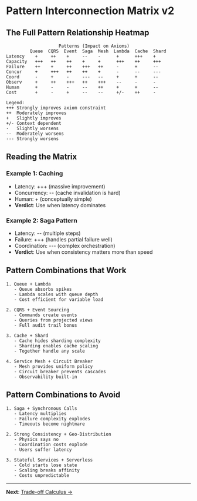 # Pattern Interconnection Matrix v2

## The Full Pattern Relationship Heatmap

```
                    Patterns (Impact on Axioms)
         Queue  CQRS  Event  Saga  Mesh  Lambda  Cache  Shard
Latency    +     ++    +     --    -      +      +++    +
Capacity   +++   ++    ++    +     +      +++    ++     +++
Failure    ++    +     ++    +++   ++     -      +      --
Concur     +     +++   ++    ++    +      -      --     ---
Coord      -     +     -     ---   --     +      +      --
Observ     +     ++    +++   ++    +++    --     -      -
Human      +     -     -     --    ++     +      +      --
Cost       +     -     +     --    --     +/-    ++     -

Legend:
+++ Strongly improves axiom constraint
++  Moderately improves  
+   Slightly improves
+/- Context dependent
-   Slightly worsens
--  Moderately worsens
--- Strongly worsens
```

## Reading the Matrix

### Example 1: Caching
- Latency: +++ (massive improvement)
- Concurrency: -- (cache invalidation is hard)
- Human: + (conceptually simple)
- **Verdict**: Use when latency dominates

### Example 2: Saga Pattern
- Latency: -- (multiple steps)
- Failure: +++ (handles partial failure well)
- Coordination: --- (complex orchestration)
- **Verdict**: Use when consistency matters more than speed

## Pattern Combinations that Work

```
1. Queue + Lambda
   - Queue absorbs spikes
   - Lambda scales with queue depth
   - Cost efficient for variable load

2. CQRS + Event Sourcing
   - Commands create events
   - Queries from projected views
   - Full audit trail bonus

3. Cache + Shard
   - Cache hides sharding complexity
   - Sharding enables cache scaling
   - Together handle any scale

4. Service Mesh + Circuit Breaker
   - Mesh provides uniform policy
   - Circuit breaker prevents cascades
   - Observability built-in
```

## Pattern Combinations to Avoid

```
1. Saga + Synchronous Calls
   - Latency multiplies
   - Failure complexity explodes
   - Timeouts become nightmare

2. Strong Consistency + Geo-Distribution
   - Physics says no
   - Coordination costs explode
   - Users suffer latency

3. Stateful Services + Serverless
   - Cold starts lose state
   - Scaling breaks affinity
   - Costs unpredictable
```

---

**Next**: [Trade-off Calculus →](tradeoff-calculus.md)